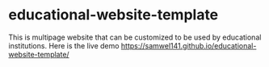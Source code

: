 # educational-website-template
This is multipage website that can be customized to be used by educational institutions.
Here is the live demo https://samwel141.github.io/educational-website-template/
